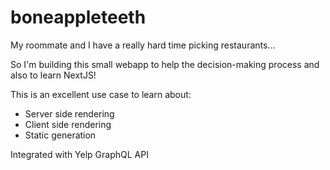# boneappleteeth

My roommate and I have a really hard time picking restaurants...

So I'm building this small webapp to help the decision-making process and also to learn NextJS!

This is an excellent use case to learn about:
- Server side rendering
- Client side rendering
- Static generation

Integrated with Yelp GraphQL API